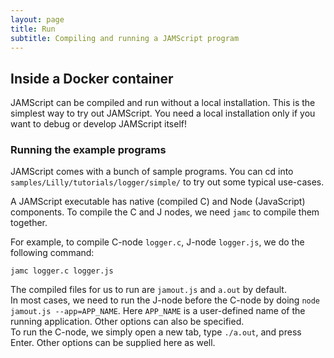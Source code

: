 ```yaml
---
layout: page
title: Run
subtitle: Compiling and running a JAMScript program
---
```


## Inside a Docker container

JAMScript can be compiled and run without a local installation. This is the simplest way to try out JAMScript. You need a local installation only if you want to debug or develop JAMScript itself!



### Running the example programs

JAMScript comes with a bunch of sample programs. You can cd into `samples/Lilly/tutorials/logger/simple/` to try out some typical use-cases.

A JAMScript executable has native (compiled C) and Node (JavaScript) components.
To compile the C and J nodes, we need `jamc` to compile them together.  

For example, to compile C-node `logger.c`, J-node `logger.js`, we do the following command:  

```shell
jamc logger.c logger.js
```

The compiled files for us to run are `jamout.js` and `a.out` by default.    
In most cases, we need to run the J-node before the C-node by doing `node jamout.js --app=APP_NAME`. Here `APP_NAME` is a user-defined name of the running application. Other options can also be specified.  
To run the C-node, we simply open a new tab, type `./a.out`, and press Enter. Other options can be supplied here as well.

